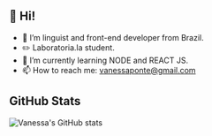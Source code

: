 <h2> 👋 Hi! </h2> 

- 👀 I’m linguist and front-end developer from Brazil.
- ✏️ Laboratoria.la student. 
- 🌱 I’m currently learning NODE and REACT JS.  
- 📫 How to reach me: vanessaponte@gmail.com 

<h2> GitHub Stats </h2>

![Vanessa's GitHub stats](https://github-vanessap81-stats.vercel.app/api?username=vanessap81&show_icons=true&theme=tokyonight)



<!---
(https://github-stats.vercel.app/api?username=vanessap81&show_icons=true&theme=radical)



vanessap81/vanessap81 is a ✨ special ✨ repository because its `README.md` (this file) appears on your GitHub profile.
You can click the Preview link to take a look at your changes.
--->
